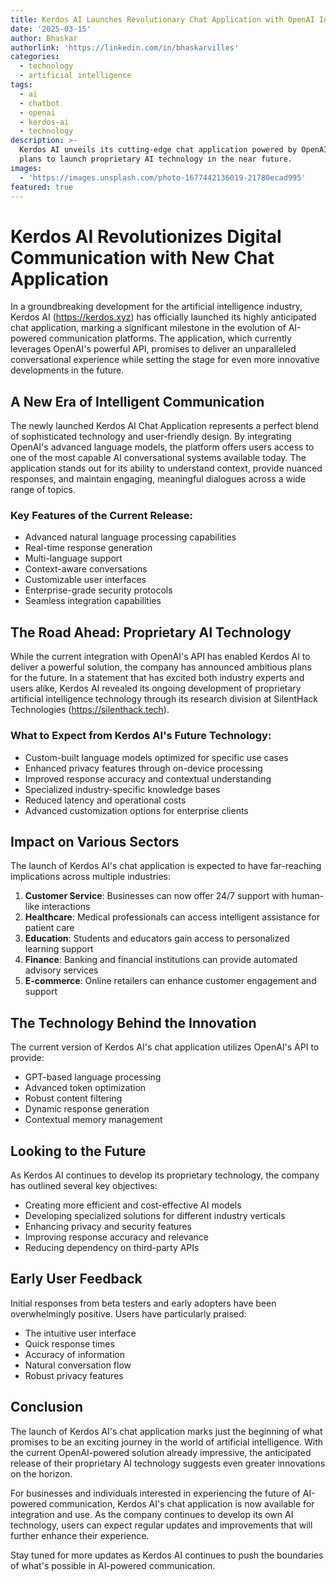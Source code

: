 ```yaml
---
title: Kerdos AI Launches Revolutionary Chat Application with OpenAI Integration
date: '2025-03-15'
author: Bhaskar
authorlink: 'https://linkedin.com/in/bhaskarvilles'
categories:
  - technology
  - artificial intelligence
tags:
  - ai
  - chatbot
  - openai
  - kerdos-ai
  - technology
description: >-
  Kerdos AI unveils its cutting-edge chat application powered by OpenAI, with
  plans to launch proprietary AI technology in the near future.
images:
  - 'https://images.unsplash.com/photo-1677442136019-21780ecad995'
featured: true
---
```


# Kerdos AI Revolutionizes Digital Communication with New Chat Application

In a groundbreaking development for the artificial intelligence industry, Kerdos AI (https://kerdos.xyz) has officially launched its highly anticipated chat application, marking a significant milestone in the evolution of AI-powered communication platforms. The application, which currently leverages OpenAI's powerful API, promises to deliver an unparalleled conversational experience while setting the stage for even more innovative developments in the future.

## A New Era of Intelligent Communication

The newly launched Kerdos AI Chat Application represents a perfect blend of sophisticated technology and user-friendly design. By integrating OpenAI's advanced language models, the platform offers users access to one of the most capable AI conversational systems available today. The application stands out for its ability to understand context, provide nuanced responses, and maintain engaging, meaningful dialogues across a wide range of topics.

### Key Features of the Current Release:

- Advanced natural language processing capabilities
- Real-time response generation
- Multi-language support
- Context-aware conversations
- Customizable user interfaces
- Enterprise-grade security protocols
- Seamless integration capabilities

## The Road Ahead: Proprietary AI Technology

While the current integration with OpenAI's API has enabled Kerdos AI to deliver a powerful solution, the company has announced ambitious plans for the future. In a statement that has excited both industry experts and users alike, Kerdos AI revealed its ongoing development of proprietary artificial intelligence technology through its research division at SilentHack Technologies (https://silenthack.tech).

### What to Expect from Kerdos AI's Future Technology:

- Custom-built language models optimized for specific use cases
- Enhanced privacy features through on-device processing
- Improved response accuracy and contextual understanding
- Specialized industry-specific knowledge bases
- Reduced latency and operational costs
- Advanced customization options for enterprise clients

## Impact on Various Sectors

The launch of Kerdos AI's chat application is expected to have far-reaching implications across multiple industries:

1. **Customer Service**: Businesses can now offer 24/7 support with human-like interactions
2. **Healthcare**: Medical professionals can access intelligent assistance for patient care
3. **Education**: Students and educators gain access to personalized learning support
4. **Finance**: Banking and financial institutions can provide automated advisory services
5. **E-commerce**: Online retailers can enhance customer engagement and support

## The Technology Behind the Innovation

The current version of Kerdos AI's chat application utilizes OpenAI's API to provide:

- GPT-based language processing
- Advanced token optimization
- Robust content filtering
- Dynamic response generation
- Contextual memory management

## Looking to the Future

As Kerdos AI continues to develop its proprietary technology, the company has outlined several key objectives:

- Creating more efficient and cost-effective AI models
- Developing specialized solutions for different industry verticals
- Enhancing privacy and security features
- Improving response accuracy and relevance
- Reducing dependency on third-party APIs

## Early User Feedback

Initial responses from beta testers and early adopters have been overwhelmingly positive. Users have particularly praised:

- The intuitive user interface
- Quick response times
- Accuracy of information
- Natural conversation flow
- Robust privacy features

## Conclusion

The launch of Kerdos AI's chat application marks just the beginning of what promises to be an exciting journey in the world of artificial intelligence. With the current OpenAI-powered solution already impressive, the anticipated release of their proprietary AI technology suggests even greater innovations on the horizon.

For businesses and individuals interested in experiencing the future of AI-powered communication, Kerdos AI's chat application is now available for integration and use. As the company continues to develop its own AI technology, users can expect regular updates and improvements that will further enhance their experience.

Stay tuned for more updates as Kerdos AI continues to push the boundaries of what's possible in AI-powered communication.
